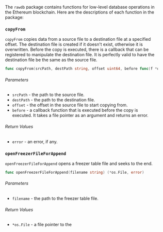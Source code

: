 The `rawdb` package contains functions for low-level database operations in the Ethereum blockchain. Here are the descriptions of each function in the package:

### `copyFrom`

`copyFrom` copies data from a source file to a destination file at a specified offset. The destination file is created if it doesn't exist, otherwise it is overwritten. Before the copy is executed, there is a callback that can be registered to manipulate the destination file. It is perfectly valid to have the destination file be the same as the source file.

```go
func copyFrom(srcPath, destPath string, offset uint64, before func(f *os.File) error) error
```

###### Parameters

- `srcPath` - the path to the source file.
- `destPath` - the path to the destination file.
- `offset` - the offset in the source file to start copying from.
- `before` - a callback function that is executed before the copy is executed. It takes a file pointer as an argument and returns an error.

###### Return Values

- `error` - an error, if any.

### `openFreezerFileForAppend`

`openFreezerFileForAppend` opens a freezer table file and seeks to the end.

```go
func openFreezerFileForAppend(filename string) (*os.File, error)
```

###### Parameters

- `filename` - the path to the freezer table file.

###### Return Values

- `*os.File` - a file pointer to the